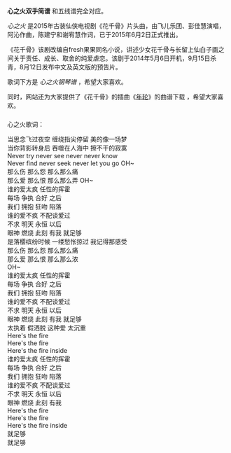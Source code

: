 

**心之火双手简谱** 和五线谱完全对应。  
  
_心之火_ 是2015年古装仙侠电视剧《花千骨》片头曲，由飞儿乐团、彭佳慧演唱，阿沁作曲，陈建宁和谢宥慧作词，已于2015年6月2日正式推出。  
  
《花千骨》该剧改编自fresh果果同名小说，讲述少女花千骨与长留上仙白子画之间关于责任、成长、取舍的纯爱虐恋。该剧于2014年5月6日开机，9月15日杀青，8月12日发布中文及英文版的预告片。  
  
歌词下方是 _心之火钢琴谱_ ，希望大家喜欢。  
  
同时，网站还为大家提供了《花千骨》的插曲《[年轮](Music-6158-show-年轮-花千骨插曲.html "年轮")》的曲谱下载 ，希望大家喜欢。

###  
心之火歌词：

当思念飞过夜空 缠绕指尖停留 美的像一场梦  
当你背影转身后 吞噬在人海中 擦不干的寂寞  
Never try never see never never know  
Never find never seek never let you go OH~  
那么伤 那么怨 那么那么痛  
那么爱 那么恨 那么那么弄 OH~  
谁的爱太疯 任性的挥霍  
每场 争执 合好 之后  
我们 拥抱 狂吻 陷落  
谁的爱不疯 不配谈爱过  
不求 明天 永恒 以后  
眼神 燃烧 此刻 有我 就足够  
是落樱缤纷时候 一缕愁怅掠过 我记得那感受  
那么伤 那么怨 那么那么痛  
那么爱 那么恨 那么那么浓  
OH~  
谁的爱太疯 任性的挥霍  
每场 争执 合好 之后  
我们 拥抱 狂吻 陷落  
谁的爱不疯 不配谈爱过  
不求 明天 永恒 以后  
眼神 燃烧 此刻 有我 就足够  
太执着 假洒脱 这种爱 太沉重  
Here's the fire  
Here's the fire  
Here's the fire inside  
谁的爱太疯 任性的挥霍  
每场 争执 合好 之后  
我们 拥抱 狂吻 陷落  
谁的爱不疯 不配谈爱过  
不求 明天 永恒 以后  
眼神 燃烧 此刻 有我  
Here's the fire  
Here's the fire  
Here's the fire inside  
就足够  
就足够


